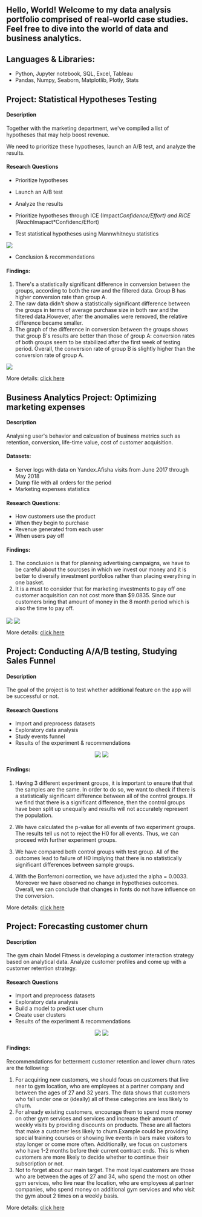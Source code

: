 ## Hello, World! Welcome to my data analysis portfolio comprised of real-world case studies. Feel free to dive into the world of data and business analytics.

## **Languages & Libraries:**  

 - Python, Jupyter notebook, SQL, Excel, Tableau
 - Pandas, Numpy, Seaborn, Matplotlib, Plotly, Stats
 


## **Project: Statistical Hypotheses Testing**
#### **Description**  

Together with the marketing department, we've compiled a list of hypotheses that may help boost revenue.  

We need to prioritize these hypotheses, launch an A/B test, and analyze the results.<br>

#### **Research Questions**  

- Prioritize hypotheses 
- Launch an A/B test
- Analyze the results


 - Prioritize hypotheses through ICE (Impact*Confidence/Effort) and RICE (Reach*Imapact*Confidenc/Effort)  

 - Test statistical hypotheses using Mannwhitneyu statistics  

 <img src='AB_statistical_hypotheses_testing/images/hypothesis.jpeg' align='center'>  

 - Conclusion & recommendations


#### **Findings:**
1. There's a statistically significant difference in conversion between the groups, according to both the raw and the filtered data. Group B has higher conversion rate than group A.
2. The raw data didn't show a statistically significant difference between the groups in terms of average purchase size in both raw and the filtered data.However, after the anomalies were removed, the relative difference became smaller.
3. The graph of the difference in conversion between the groups shows that group B's results are better than those of group A: conversion rates of both groups seem to be stabilized after the first week of testing period. Overall, the conversion rate of group B is slightly higher than the conversion rate of group A.

<img src='images/conversion.jpeg' align='center'>

More details: [click here](./AB_statistical_hypotheses_testing) <br>


## **Business Analytics Project:** **Optimizing marketing expenses**
#### **Description**
Analysing user's behavior and calcuation of business metrics such as retention, conversion, life-time value, cost of customer acquisition.
#### **Datasets:**
 - Server logs with data on Yandex.Afisha visits from June 2017 through May 2018  
 - Dump file with all orders for the period  
 - Marketing expenses statistics  

#### **Research Questions:**
 - How customers use the product  
 - When they begin to purchase  
 - Revenue generated from each user  
 - When users pay off  

#### **Findings:**
 1. The conclusion is that for planning advertising campaigns, we have to be careful about the sourcses in which we invest our money and it is better to diversify investment portfolios rather than placing everything in one basket.
 2. It is a must to consider that for marketing investments to pay off one customer acquisition can not cost more than $9.0835. Since our customers bring that amount of money in the 8 month period which is also the time to pay off.  
 <img src='images/device.jpeg' align='center'>
<img src='images/avg.jpeg' align='center'> 

  More details: [click here](./Business_analytics)


## **Project: Conducting A/A/B testing, Studying Sales Funnel**
#### **Description**  

The goal of the project is to test whether additional feature on the app will be successful or not.  

#### **Research Questions**  

 - Import and preprocess datasets
 - Exploratory data analysis
 - Study events funnel
 - Results of the experiment & recommendations

<p align='center'>
<img src='images/users.jpeg'>
<img src='images/funnel.jpeg'>
</p>

#### **Findings:**  


1. Having 3 different experiment groups, it is important to ensure that that the samples are the same. In order to do so, we want to check if there is a statistically significant difference between all of the control groups. If we find that there is a significant difference, then the control groups have been split up unequally and results will not accurately represent the population.  

2. We have calculated the p-value for all events of two experiment groups. The results tell us not to reject the H0 for all events. Thus, we can proceed with further experiment groups.  

3. We have compared both control groups with test group. All of the outcomes lead to failure of H0 implying that there is no statistically significant differences between sample groups.  

4. With the Bonferroni correction, we have adjusted the alpha = 0.0033. Moreover we have observed no change in hypotheses outcomes. Overall, we can conclude that changes in fonts do not have influence on the conversion.  

More details: [click here](./AAB_testing_user_behavior) 


## **Project: Forecasting customer churn**
#### **Description**  

The gym chain Model Fitness is developing a customer interaction strategy based on analytical data. Analyze customer profiles and come up with a customer retention strategy.

#### **Research Questions**  

 - Import and preprocess datasets
 - Exploratory data analysis
 - Build a model to predict user churn
 - Create user clusters
 - Results of the experiment & recommendations

<p align='center'>
<img src='images/corr.jpeg'>
<img src='images/cluster.jpeg'>
</p>

#### **Findings:**  

Recommendations for betterment customer retention and lower churn rates are the following:
 1. For acquiring new customers, we should focus on customers that live near to gym location, who are employees at a partner company and between the ages of 27 and 32 years. The data shows that customers who fall under one or (ideally) all of these categories are less likely to churn.
 2. For already existing customers, encourage them to spend more money on other gym services  and services and increase their amount of weekly visits by providing discounts on products. These are all factors that make a customer less likely to churn.Example could be providing special training courses or showing live events in bars make visitors to stay longer or come more often. Additionally, we focus on customers who have 1-2 months before their current contract ends. This is when customers are more likely to decide whether to continue their subscription or not. 
 3. Not to forget about our main target. The most loyal customers are those who are between the ages of 27 and 34, who spend the most on other gym services, who live near the location, who are employees at partner companies, who spend money on additional gym services and who visit the gym about 2 times on a weekly basis. 

More details: [click here](./Forecasting_customer_churn) 

